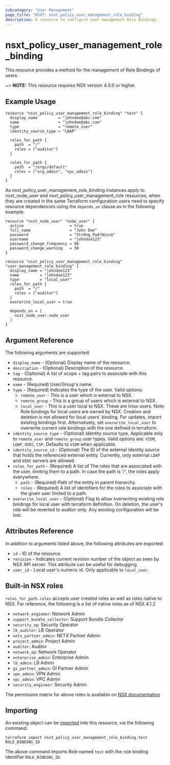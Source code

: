 ```yaml
---
subcategory: "User Management"
page_title: "NSXT: nsxt_policy_user_management_role_binding"
description: A resource to configure user management Role Bindings.
---
```


# nsxt_policy_user_management_role_binding

This resource provides a method for the management of Role Bindings of users.

~> **NOTE:** This resource requires NSX version 4.0.0 or higher.

## Example Usage

```hcl
resource "nsxt_policy_user_management_role_binding" "test" {
  display_name         = "johndoe@abc.com"
  name                 = "johndoe@abc.com"
  type                 = "remote_user"
  identity_source_type = "LDAP"

  roles_for_path {
    path  = "/"
    roles = ["auditor"]
  }

  roles_for_path {
    path  = "/orgs/default"
    roles = ["org_admin", "vpc_admin"]
  }
}
```

As nsxt_policy_user_management_role_binding instances apply to nsxt_node_user and nsxt_policy_user_management_role resources, when they are created in the same Terraform configuration
users need to specify resource dependencies using the `depends_on` clause as in the following example:

```hcl
resource "nsxt_node_user" "node_user" {
  active                    = true
  full_name                 = "John Doe"
  password                  = "Str0ng_Pwd!Wins$"
  username                  = "johndoe123"
  password_change_frequency = 90
  password_change_warning   = 30
}

resource "nsxt_policy_user_management_role_binding" "user_management_role_binding" {
  display_name = "johndoe123"
  name         = "johndoe123"
  type         = "local_user"
  roles_for_path {
    path  = "/"
    roles = ["auditor"]
  }
  overwrite_local_user = true

  depends_on = [
    nsxt_node_user.node_user
  ]
}
```

## Argument Reference

The following arguments are supported:

* `display_name` - (Optional) Display name of the resource.
* `description` - (Optional) Description of the resource.
* `tag` - (Optional) A list of scope + tag pairs to associate with this resource.
* `name` - (Required) User/Group's name.
* `type` - (Required) Indicates the type of the user. Valid options:
  * `remote_user` - This is a user which is external to NSX.
  * `remote_group` - This is a group of users which is external to NSX.
  * `local_user` - This is a user local to NSX. These are linux users. Note: Role bindings for local users are owned by NSX. Creation and deletion is not allowed for local users' binding. For updates, import existing bindings first. Alternatively, set `overwrite_local_user` to overwrite current role bindings with the one defined in terraform.
* `identity_source_type` - (Optional) Identity source type. Applicable only to `remote_user` and `remote_group` user types. Valid options are: `VIDM`, `LDAP`, `OIDC`, `CSP`. Defaults to `VIDM` when applicable.
* `identity_source_id` - (Optional) The ID of the external identity source that holds the referenced external entity. Currently, only external `LDAP` and `OIDC` servers are allowed.
* `roles_for_path` - (Required) A list of The roles that are associated with the user, limiting them to a path. In case the path is '/', the roles apply everywhere.
  * `path` - (Required) Path of the entity in parent hierarchy.
  * `roles` - (Required) A list of identifiers for the roles to associate with the given user limited to a path.
* `overwrite_local_user` - (Optional) Flag to allow overwriting existing role bindings for local user with terraform definition. On deletion, the user's role will be reverted to auditor only. Any existing configuration will be lost.

## Attributes Reference

In addition to arguments listed above, the following attributes are exported:

* `id` - ID of the resource.
* `revision` - Indicates current revision number of the object as seen by NSX API server. This attribute can be useful for debugging.
* `user_id` - Local user's numeric id. Only applicable to `local_user`.

## Built-in NSX roles

`roles_for_path.roles` accepts user created roles as well as roles native to NSX. For reference, the following is a list of native roles as of NSX 4.1.2

* `network_engineer`: Network Admin
* `support_bundle_collector`: Support Bundle Collector
* `security_op`: Security Operator
* `lb_auditor`: LB Operator
* `netx_partner_admin`: NETX Partner Admin
* `project_admin`: Project Admin
* `auditor`: Auditor
* `network_op`: Network Operator
* `enterprise_admin`: Enterprise Admin
* `lb_admin`: LB Admin
* `gi_partner_admin`: GI Partner Admin
* `vpn_admin`: VPN Admin
* `vpc_admin`: VPC Admin
* `security_engineer`: Security Admin

The permission matrix for above roles is available on [NSX documentation](https://docs.vmware.com/en/VMware-NSX/4.1/administration/GUID-26C44DE8-1854-4B06-B6DA-A2FD426CDF44.html)

## Importing

An existing object can be [imported][docs-import] into this resource, via the following command:

[docs-import]: https://developer.hashicorp.com/terraform/cli/import

```shell
terraform import nsxt_policy_user_management_role_binding.test ROLE_BINDING_ID
```

The above command imports Role named `test` with the role binding identifier `ROLE_BINDING_ID`.
